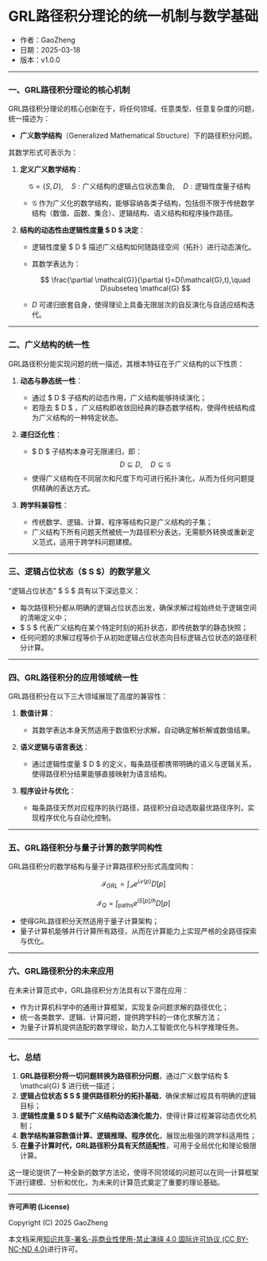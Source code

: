 # **GRL路径积分理论的统一机制与数学基础**

- 作者：GaoZheng
- 日期：2025-03-18
- 版本：v1.0.0

---

### 一、GRL路径积分理论的核心机制

GRL路径积分理论的核心创新在于，将任何领域、任意类型、任意复杂度的问题，统一描述为：

- **广义数学结构**（Generalized Mathematical Structure）下的路径积分问题。

其数学形式可表示为：

1. **定义广义数学结构**：

   $$
   \mathcal{G}=\{S,D\},\quad S:\text{广义结构的逻辑占位状态集合},\quad D:\text{逻辑性度量子结构}
   $$

   - $\mathcal{G}$ 作为广义化的数学结构，能够容纳各类子结构，包括但不限于传统数学结构（数值、函数、集合）、逻辑结构、语义结构和程序操作路径。

2. **结构的动态性由逻辑性度量 $ D $ 决定**：

   - 逻辑性度量 $ D $ 描述广义结构如何随路径空间（拓扑）进行动态演化。
   - 其数学表达为：

     $$
     \frac{\partial \mathcal{G}}{\partial t}=D(\mathcal{G},t),\quad D\subseteq \mathcal{G}
     $$

   - $D$ 可递归嵌套自身，使得理论上具备无限层次的自反演化与自适应结构迭代。

---

### 二、广义结构的统一性

GRL路径积分能实现问题的统一描述，其根本特征在于广义结构的以下性质：

1. **动态与静态统一性**：
   - 通过 $ D $ 子结构的动态作用，广义结构能够持续演化；
   - 若隐去 $ D $ ，广义结构即收敛回经典的静态数学结构，使得传统结构成为广义结构的一种特定状态。

2. **递归泛化性**：
   - $ D $ 子结构本身可无限递归，即：
     $$
     D \subseteq D, \quad D \subseteq \mathcal{G}
     $$
   - 使得广义结构在不同层次和尺度下均可进行拓扑演化，从而为任何问题提供精确的表达方式。

3. **跨学科兼容性**：
   - 传统数学、逻辑、计算、程序等结构只是广义结构的子集；
   - 广义结构下所有问题天然被统一为路径积分表达，无需额外转换或重新定义范式，适用于跨学科问题建模。

---

### 三、逻辑占位状态（$ S $）的数学意义

“逻辑占位状态” $ S $ 具有以下深远意义：

- 每次路径积分都从明确的逻辑占位状态出发，确保求解过程始终处于逻辑空间的清晰定义中；
- $ S $ 代表广义结构在某个特定时刻的拓扑状态，即传统数学的静态快照；
- 任何问题的求解过程等价于从初始逻辑占位状态向目标逻辑占位状态的路径积分计算。

---

### 四、GRL路径积分的应用领域统一性

GRL路径积分在以下三大领域展现了高度的兼容性：

1. **数值计算**：
   - 其数学表达本身天然适用于数值积分求解，自动确定解析解或数值结果。

2. **语义逻辑与语言表达**：
   - 通过逻辑性度量 $ D $ 的定义，每条路径都携带明确的语义与逻辑关系，使得路径积分结果能够直接映射为语言结构。

3. **程序设计与优化**：
   - 每条路径天然对应程序的执行路径，路径积分自动选取最优路径序列，实现程序优化与自动化控制。

---

### 五、GRL路径积分与量子计算的数学同构性

GRL路径积分的数学结构与量子计算路径积分形式高度同构：

$$
\mathcal{I}_{GRL} = \int_{\mathcal{P}} e^{i\mathcal{S}(p)}D[p]
$$

$$
\mathcal{I}_{Q} = \int_{\text{paths}} e^{iS[p]/\hbar}D[p]
$$

- 使得GRL路径积分天然适用于量子计算架构；
- 量子计算机能够并行计算所有路径，从而在计算能力上实现严格的全路径探索与优化。

---

### 六、GRL路径积分的未来应用

在未来计算范式中，GRL路径积分方法具有以下潜在应用：

- 作为计算机科学中的通用计算框架，实现复杂问题求解的路径优化；
- 统一各类数学、逻辑、计算问题，提供跨学科的一体化求解方法；
- 为量子计算机提供适配的数学理论，助力人工智能优化与科学推理任务。

---

### 七、总结

1. **GRL路径积分将一切问题转换为路径积分问题**，通过广义数学结构 $ \mathcal{G} $ 进行统一描述；
2. **逻辑占位状态 $ S $ 提供路径积分的拓扑基础**，确保求解过程具有明确的逻辑目标；
3. **逻辑性度量 $ D $ 赋予广义结构动态演化能力**，使得计算过程兼容动态优化机制；
4. **数学结构兼容数值计算、逻辑推理、程序优化**，展现出极强的跨学科适用性；
5. **在量子计算时代，GRL路径积分具有天然适配性**，可用于全局优化和理论极限计算。

这一理论提供了一种全新的数学方法论，使得不同领域的问题可以在同一计算框架下进行建模、分析和优化，为未来的计算范式奠定了重要的理论基础。

---

**许可声明 (License)**

Copyright (C) 2025 GaoZheng 

本文档采用[知识共享-署名-非商业性使用-禁止演绎 4.0 国际许可协议 (CC BY-NC-ND 4.0)](https://creativecommons.org/licenses/by-nc-nd/4.0/deed.zh-Hans)进行许可。

